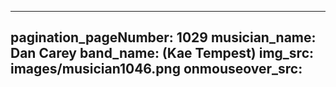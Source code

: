 ------
pagination_pageNumber: 1029
musician_name: Dan Carey
band_name: (Kae Tempest)
img_src: images/musician1046.png
onmouseover_src: 
------